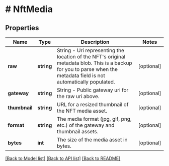 # # NftMedia

## Properties

Name | Type | Description | Notes
------------ | ------------- | ------------- | -------------
**raw** | **string** | String - Uri representing the location of the NFT&#39;s original metadata blob. This is a backup for you to parse when the metadata field is not automatically populated. | [optional]
**gateway** | **string** | String - Public gateway uri for the raw uri above. | [optional]
**thumbnail** | **string** | URL for a resized thumbnail of the NFT media asset. | [optional]
**format** | **string** | The media format (jpg, gif, png, etc.) of the gateway and thumbnail assets. | [optional]
**bytes** | **int** | The size of the media asset in bytes. | [optional]

[[Back to Model list]](../../README.md#models) [[Back to API list]](../../README.md#endpoints) [[Back to README]](../../README.md)
